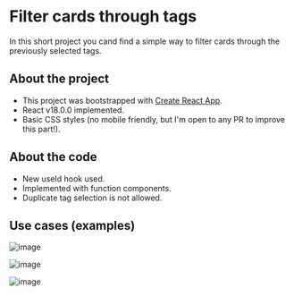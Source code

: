 # Filter cards through tags

In this short project you cand find a simple way to filter cards through the previously selected tags.

## About the project

- This project was bootstrapped with [Create React App](https://github.com/facebook/create-react-app).
- React v18.0.0 implemented.
- Basic CSS styles (no mobile friendly, but I'm open to any PR to improve this part!).

## About the code
- New useId hook used.
- Implemented with function components.
- Duplicate tag selection is not allowed.

## Use cases (examples)

![image](https://user-images.githubusercontent.com/36509669/163858082-29f1d780-90fd-4f4c-b61b-c9624914e670.png)

![image](https://user-images.githubusercontent.com/36509669/163858144-d5b38441-ce52-4bf0-a5a5-815a00fceafa.png)

![image](https://user-images.githubusercontent.com/36509669/163858175-35e9f0e3-a849-41bd-bed3-7e82bacfa0d4.png)


